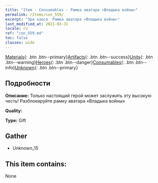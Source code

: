 ```yaml
---
title: "Item - Consumables - Рамка аватара «Владыка войны»"
permalink: /Items/con_559/
excerpt: "Эра хаоса  Рамка аватара «Владыка войны»"
last_modified_at: 2021-03-31
locale: ru
ref: "con_559.md"
toc: false
classes: wide
---
```

 [Materials](/ru/Items/){: .btn .btn--primary}[Artifacts](/ru/Items/Artifacts/){: .btn .btn--success}[Units](/ru/Items/Units/){: .btn .btn--warning}[Heroes](/ru/Items/Heroes/){: .btn .btn--danger}[Consumables](/ru/Items/Consumables/){: .btn .btn--info}[Unknown](/ru/Items/Unknown/){: .btn .btn--primary}

## Подробности
 **Описание:** Только настоящий герой может заслужить эту высокую честь! Разблокируйте рамку аватара «Владыка войны»

 **Quality:** 

 **Type:** Gift

## Gather

*    Unknown_15 

## This item contains:

  None

